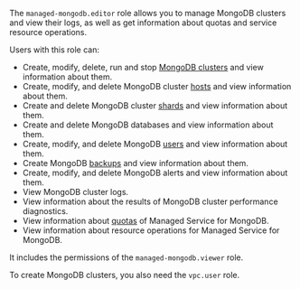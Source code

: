 The `managed-mongodb.editor` role allows you to manage MongoDB clusters and view their logs, as well as get information about quotas and service resource operations.

Users with this role can:
* Create, modify, delete, run and stop [MongoDB clusters](../../managed-mongodb/concepts/index.md) and view information about them.
* Create, modify, and delete MongoDB cluster [hosts](../../managed-mongodb/concepts/instance-types.md) and view information about them.
* Create and delete MongoDB cluster [shards](../../managed-mongodb/concepts/sharding.md) and view information about them.
* Create and delete MongoDB databases and view information about them.
* Create, modify, and delete MongoDB [users](../../managed-mongodb/concepts/users-and-roles.md) and view information about them.
* Create MongoDB [backups](../../managed-mongodb/concepts/backup.md) and view information about them.
* Create, modify, and delete MongoDB alerts and view information about them.
* View MongoDB cluster logs.
* View information about the results of MongoDB cluster performance diagnostics.
* View information about [quotas](../../managed-mongodb/concepts/limits.md#mmg-quotas) of Managed Service for MongoDB.
* View information about resource operations for Managed Service for MongoDB.

It includes the permissions of the `managed-mongodb.viewer` role.

To create MongoDB clusters, you also need the `vpc.user` role.